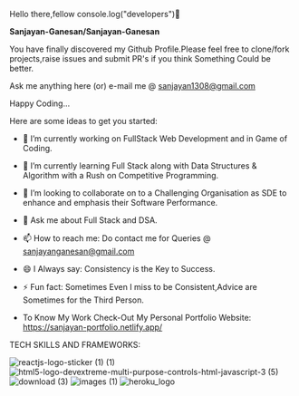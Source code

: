 Hello there,fellow
console.log("developers")👋


**Sanjayan-Ganesan/Sanjayan-Ganesan** 

You have finally discovered my Github Profile.Please feel free to clone/fork projects,raise issues and submit PR's if you think Something Could be better.

Ask me anything here (or) e-mail me @ sanjayan1308@gmail.com

Happy Coding...

Here are some ideas to get you started:

- 🔭 I’m currently working on FullStack Web Development and in Game of Coding.


- 🌱 I’m currently learning Full Stack along with Data Structures & Algorithm with a Rush on Competitive Programming.


- 👯 I’m looking to collaborate on to a Challenging Organisation as SDE to enhance and emphasis their Software Performance.


- 💬 Ask me about Full Stack and DSA.


- 📫 How to reach me: Do contact me for Queries @ sanjayanganesan@gmail.com


- 😄 I Always say: Consistency is the Key to Success.


- ⚡ Fun fact: Sometimes Even I miss to be Consistent,Advice are Sometimes for the Third Person.

- To Know My Work Check-Out My Personal Portfolio Website: https://sanjayan-portfolio.netlify.app/

TECH SKILLS AND FRAMEWORKS:

![reactjs-logo-sticker (1) (1)](https://user-images.githubusercontent.com/97502651/171917003-0a022638-da24-4efd-9f49-7c631a8c628d.jpg)    ![html5-logo-devextreme-multi-purpose-controls-html-javascript-3 (5)](https://user-images.githubusercontent.com/97502651/171917508-4e2f94a6-3326-4637-85da-037a94ce5586.jpg)  ![download (3)](https://user-images.githubusercontent.com/97502651/171918339-c233288e-1588-4379-b19e-038b49c0697a.jpg) ![images (1)](https://user-images.githubusercontent.com/97502651/171918670-fa67239a-bda7-4a63-a97a-ede7219fc734.jpg)   ![heroku_logo](https://user-images.githubusercontent.com/97502651/171919194-6d6f5ed5-431a-4bef-8963-2ec4f8f2c562.jpg)











